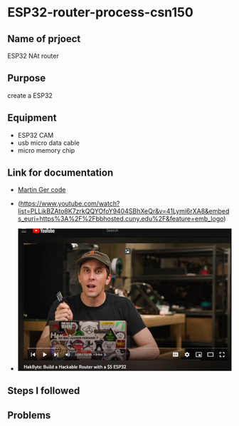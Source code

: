 # ESP32-router-process-csn150

## Name of prjoect 
ESP32 NAt router

## Purpose
create a ESP32 

## Equipment 
+ ESP32 CAM 
+ usb micro data cable
+ micro memory chip

## Link for documentation
+  [Martin Ger code](https://github.com/martin-ger/esp32_nat_router)
+  (https://www.youtube.com/watch?list=PLLikBZAto8K7zrkQQYOfoY9404SBhXeQr&v=41Lymi6rXA8&embeds_euri=https%3A%2F%2Fbbhosted.cuny.edu%2F&feature=emb_logo)
 
+ ![video walkthrough](https://github.com/samlora704/ESP32-router-process-csn150/blob/main/Martin%20Ger%20youtube.jpg)

## Steps I followed

## Problems
